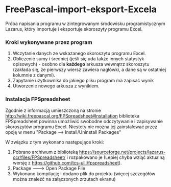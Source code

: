 # FreePascal-import-eksport-Excela
Próba napisania programu w zintegrowanym środowisku programistycznym Lazarus, który importuje i eksportuje skoroszyty programu Excel.

### Kroki wykonywane przez program
1. Wczytanie danych ze wskazanego skoroszytu programu Excel.
2. Obliczenie sumy i średniej (jeśli się uda także innych statystyk opisowych) - osobno dla **każdego** arkusza wewnątrz skoroszytu (zakłada się, że pierwszy wiersz zawiera nagłówki, a dane są w ostatniej kolumnie z danymi).
3. Zapytanie użytkownika do jakiego pliku program ma zapisać wynik
4. Utworzenie nowego arkusza z wynikiem.

### Instalacja FPSpreadsheet

Zgodnie z informacją umieszczoną na stronie http://wiki.freepascal.org/FPSpreadsheet#Installation
biblioteka FPSpreadsheet powinna umożliwić swobodne odczytywanie i zapisywanie skoroszytów programu Excel.
Niestety nie można jej zainstalować przez opcję w menu "Package --> Install/Uninstall Packages"

W związku z tym wykonano następujące kroki:
1. Pobrano archiwum z biblioteką https://sourceforge.net/projects/lazarus-ccr/files/FPSpreadsheet/ i rozpakowano je (Lepiej chyba wziąć aktualną wersję z https://github.com/tcs-ulli/fpspreadsheet).
2. Package ---> Open Package File
3. Wykonano kompilację i dodano plik do projektu (więcej szczegółów można znaleźć na załączonych zrzutach ekranu)
